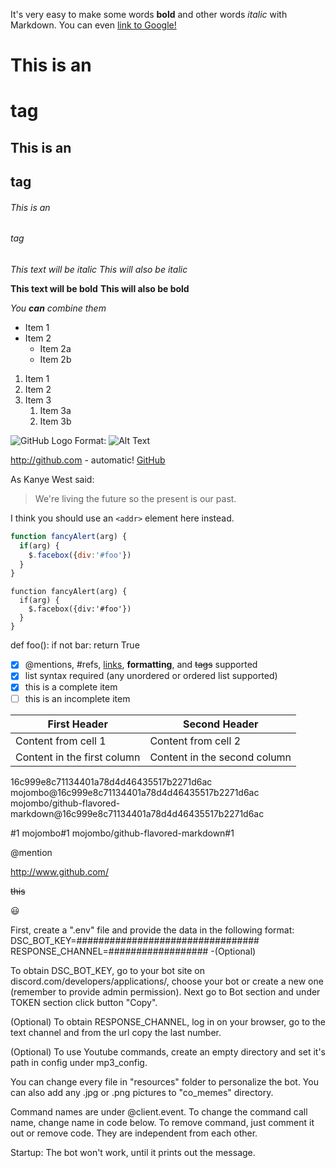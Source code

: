 It's very easy to make some words **bold** and other words *italic* with Markdown. You can even [link to Google!](http://google.com)

# This is an <h1> tag
## This is an <h2> tag
###### This is an <h6> tag

*This text will be italic*
_This will also be italic_

**This text will be bold**
__This will also be bold__

_You **can** combine them_

* Item 1
* Item 2
  * Item 2a
  * Item 2b

1. Item 1
1. Item 2
1. Item 3
   1. Item 3a
   1. Item 3b

![GitHub Logo](/images/logo.png)
Format: ![Alt Text](url)

http://github.com - automatic!
[GitHub](http://github.com)

As Kanye West said:

> We're living the future so
> the present is our past.

I think you should use an
`<addr>` element here instead.

```javascript
function fancyAlert(arg) {
  if(arg) {
    $.facebox({div:'#foo'})
  }
}
```

    function fancyAlert(arg) {
      if(arg) {
        $.facebox({div:'#foo'})
      }
    }

def foo():
    if not bar:
        return True

- [x] @mentions, #refs, [links](), **formatting**, and <del>tags</del> supported
- [x] list syntax required (any unordered or ordered list supported)
- [x] this is a complete item
- [ ] this is an incomplete item

First Header | Second Header
------------ | -------------
Content from cell 1 | Content from cell 2
Content in the first column | Content in the second column

16c999e8c71134401a78d4d46435517b2271d6ac
mojombo@16c999e8c71134401a78d4d46435517b2271d6ac
mojombo/github-flavored-markdown@16c999e8c71134401a78d4d46435517b2271d6ac

#1
mojombo#1
mojombo/github-flavored-markdown#1

@mention

http://www.github.com/

~~this~~

:smiley:

First, create a ".env" file and provide the data in the following format:
DSC_BOT_KEY=#################################
RESPONSE_CHANNEL=##################                              -(Optional)

To obtain DSC_BOT_KEY, go to your bot site on discord.com/developers/applications/,
choose your bot or create a new one (remember to provide admin permission).
Next go to Bot section and under TOKEN section click button "Copy".

(Optional) To obtain RESPONSE_CHANNEL, log in on your browser,
go to the text channel and from the url copy the last number.

(Optional) To use Youtube commands, create an empty directory and set it's path in config under mp3_config.

You can change every file in "resources" folder to personalize the bot.
You can also add any .jpg or .png pictures to "co_memes" directory.

Command names are under @client.event. To change the command call name, change name in code below.
To remove command, just comment it out or remove code. They are independent from each other.

Startup: The bot won't work, until it prints out the message.